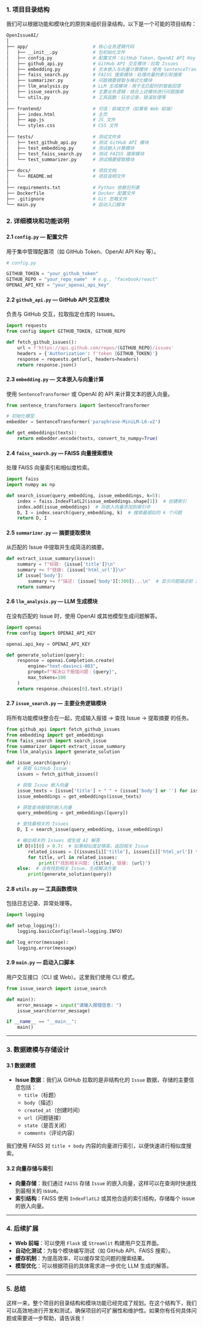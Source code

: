 ### 1. **项目目录结构**

我们可以根据功能和模块化的原则来组织目录结构，以下是一个可能的项目结构：

```bash
OpenIssueAI/
│
├── app/                        # 核心业务逻辑代码
│   ├── __init__.py             # 包初始化文件
│   ├── config.py               # 配置文件：GitHub Token，OpenAI API Key 等
│   ├── github_api.py           # GitHub API 交互模块：拉取 Issues
│   ├── embedding.py            # 文本嵌入与向量计算模块：使用 SentenceTransformer 或 OpenAI API
│   ├── faiss_search.py         # FAISS 搜索模块：处理向量的索引和搜索
│   ├── summarizer.py           # 问题摘要提取与格式化模块
│   ├── llm_analysis.py         # LLM 生成模块：用于无匹配时的智能回答
│   ├── issue_search.py         # 主要业务逻辑：结合上述模块进行问题搜索
│   └── utils.py                # 工具函数：日志记录，错误处理等
│
├── frontend/                   # 可选：前端文件（如果有 Web 前端）
│   ├── index.html              # 主页
│   ├── app.js                  # JS 文件
│   └── styles.css              # CSS 文件
│
├── tests/                      # 测试文件夹
│   ├── test_github_api.py      # 测试 GitHub API 模块
│   ├── test_embedding.py       # 测试嵌入计算模块
│   ├── test_faiss_search.py    # 测试 FAISS 搜索模块
│   └── test_summarizer.py      # 测试摘要提取模块
│
├── docs/                       # 项目文档
│   └── README.md               # 项目说明文件
│
├── requirements.txt            # Python 依赖包列表
├── Dockerfile                  # Docker 配置文件
├── .gitignore                  # Git 忽略文件
└── main.py                     # 启动入口脚本
```

### 2. **详细模块和功能说明**

#### 2.1 `config.py` — 配置文件

用于集中管理配置项（如 GitHub Token、OpenAI API Key 等）。

```python
# config.py

GITHUB_TOKEN = "your_github_token"
GITHUB_REPO = "your_repo_name"  # e.g., "facebook/react"
OPENAI_API_KEY = "your_openai_api_key"
```

#### 2.2 `github_api.py` — GitHub API 交互模块

负责与 GitHub 交互，拉取指定仓库的 Issues。

```python
import requests
from config import GITHUB_TOKEN, GITHUB_REPO

def fetch_github_issues():
    url = f'https://api.github.com/repos/{GITHUB_REPO}/issues'
    headers = {'Authorization': f'token {GITHUB_TOKEN}'}
    response = requests.get(url, headers=headers)
    return response.json()
```

#### 2.3 `embedding.py` — 文本嵌入与向量计算

使用 `SentenceTransformer` 或 OpenAI 的 API 来计算文本的嵌入向量。

```python
from sentence_transformers import SentenceTransformer

# 初始化模型
embedder = SentenceTransformer('paraphrase-MiniLM-L6-v2')

def get_embeddings(texts):
    return embedder.encode(texts, convert_to_numpy=True)
```

#### 2.4 `faiss_search.py` — FAISS 向量搜索模块

处理 FAISS 向量索引和相似度检索。

```python
import faiss
import numpy as np

def search_issue(query_embedding, issue_embeddings, k=5):
    index = faiss.IndexFlatL2(issue_embeddings.shape[1])  # 创建索引
    index.add(issue_embeddings)  # 将嵌入向量添加到索引中
    D, I = index.search(query_embedding, k)  # 搜索最相似的 k 个问题
    return D, I
```

#### 2.5 `summarizer.py` — 摘要提取模块

从匹配的 Issue 中提取并生成简洁的摘要。

```python
def extract_issue_summary(issue):
    summary = f"标题: {issue['title']}\n"
    summary += f"链接: {issue['html_url']}\n"
    if issue['body']:
        summary += f"描述: {issue['body'][:300]}...\n"  # 显示问题描述前 300 字
    return summary
```

#### 2.6 `llm_analysis.py` — LLM 生成模块

在没有匹配的 Issue 时，使用 OpenAI 或其他模型生成问题解答。

```python
import openai
from config import OPENAI_API_KEY

openai.api_key = OPENAI_API_KEY

def generate_solution(query):
    response = openai.Completion.create(
        engine="text-davinci-003",
        prompt=f"解决以下报错问题：{query}",
        max_tokens=100
    )
    return response.choices[0].text.strip()
```

#### 2.7 `issue_search.py` — 主要业务逻辑模块

将所有功能模块整合在一起，完成输入报错 → 查找 Issue → 提取摘要 的任务。

```python
from github_api import fetch_github_issues
from embedding import get_embeddings
from faiss_search import search_issue
from summarizer import extract_issue_summary
from llm_analysis import generate_solution

def issue_search(query):
    # 获取 GitHub Issue
    issues = fetch_github_issues()

    # 获取 Issue 嵌入向量
    issue_texts = [issue['title'] + " " + (issue['body'] or '') for issue in issues]
    issue_embeddings = get_embeddings(issue_texts)

    # 获取查询报错的嵌入向量
    query_embedding = get_embeddings([query])

    # 查找最相关的 Issues
    D, I = search_issue(query_embedding, issue_embeddings)

    # 输出相关的 Issues 或生成 AI 解答
    if D[0][0] > 0.7:  # 如果相似度足够高，返回相关 Issue
        related_issues = [(issues[i]['title'], issues[i]['html_url']) for i in I[0]]
        for title, url in related_issues:
            print(f"找到相关问题: {title}, 链接: {url}")
    else:  # 没有找到相关 Issue，生成解决方案
        print(generate_solution(query))
```

#### 2.8 `utils.py` — 工具函数模块

包括日志记录、异常处理等。

```python
import logging

def setup_logging():
    logging.basicConfig(level=logging.INFO)

def log_error(message):
    logging.error(message)
```

#### 2.9 `main.py` — 启动入口脚本

用户交互接口（CLI 或 Web）。这里我们使用 CLI 模式。

```python
from issue_search import issue_search

def main():
    error_message = input("请输入报错信息: ")
    issue_search(error_message)

if __name__ == "__main__":
    main()
```

------

### 3. **数据建模与存储设计**

#### 3.1 数据建模

- **Issue 数据**：我们从 GitHub 拉取的是非结构化的 `Issue` 数据，存储的主要信息包括：
  - `title`（标题）
  - `body`（描述）
  - `created_at`（创建时间）
  - `url`（问题链接）
  - `state`（是否关闭）
  - `comments`（评论内容）

我们使用 FAISS 对 `title + body` 内容的向量进行索引，以便快速进行相似度搜索。

#### 3.2 向量存储与索引

- **向量存储**：我们通过 `FAISS` 存储 `Issue` 的嵌入向量，这样可以在查询时快速找到最相关的 issue。
- **索引结构**：FAISS 使用 `IndexFlatL2` 或其他合适的索引结构，存储每个 issue 的嵌入向量。

------

### 4. **后续扩展**

- **Web 前端**：可以使用 `Flask` 或 `Streamlit` 构建用户交互界面。
- **自动化测试**：为每个模块编写测试（如 GitHub API、FAISS 搜索）。
- **缓存机制**：为提高效率，可以缓存常见问题的搜索结果。
- **模型优化**：可以根据项目的具体需求进一步优化 LLM 生成的解答。

------

### 5. **总结**

这样一来，整个项目的目录结构和模块功能已经完成了规划。在这个结构下，我们可以高效地进行开发和测试，确保项目的可扩展性和维护性。如果你有任何具体问题或需要进一步帮助，请告诉我！